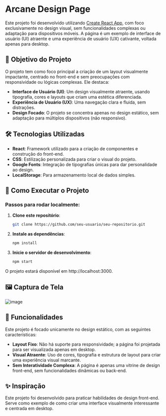 # Arcane Design Page

Este projeto foi desenvolvido utilizando [Create React App](https://github.com/facebook/create-react-app), com foco exclusivamente no design visual, sem funcionalidades complexas ou adaptação para dispositivos móveis. A página é um exemplo de interface de usuário (UI) atraente e uma experiência de usuário (UX) cativante, voltada apenas para desktop.

## 🎨 Objetivo do Projeto

O projeto tem como foco principal a criação de um layout visualmente impactante, centrado no front-end e sem preocupações com responsividade ou lógicas complexas. Ele destaca:
- **Interface de Usuário (UI)**: Um design visualmente atraente, usando tipografia, cores e layouts que criam uma estética diferenciada.
- **Experiência de Usuário (UX)**: Uma navegação clara e fluida, sem distrações.
- **Design Focado**: O projeto se concentra apenas no design estático, sem adaptação para múltiplos dispositivos (não responsivo).

## 🛠️ Tecnologias Utilizadas

- **React**: Framework utilizado para a criação de componentes e construção do front-end.
- **CSS**: Estilização personalizada para criar o visual do projeto.
- **Google Fonts**: Integração de tipografias únicas para dar personalidade ao design.
- **LocalStorage**: Para armazenamento local de dados simples.

## 🚀 Como Executar o Projeto

### Passos para rodar localmente:

1. **Clone este repositório**:
   ```bash
   git clone https://github.com/seu-usuario/seu-repositorio.git

2. **Instale as dependências**:
   ```bash
   npm install

3. **Inicie o servidor de desenvolvimento**:
   ```bash
   npm start

O projeto estará disponível em http://localhost:3000.

## 🖼️ Captura de Tela

![image](https://github.com/user-attachments/assets/07f48e94-f5ad-4ade-95ff-d2748cd3f03c)

## 📌 Funcionalidades

Este projeto é focado unicamente no design estático, com as seguintes características:

- **Layout Fixo**: Não há suporte para responsividade; a página foi projetada para ser visualizada apenas em desktop.
- **Visual Atraente**: Uso de cores, tipografia e estrutura de layout para criar uma experiência visual marcante.
- **Sem Interatividade Complexa**: A página é apenas uma vitrine de design front-end, sem funcionalidades dinâmicas ou back-end.

## ✨ Inspiração

Este projeto foi desenvolvido para praticar habilidades de design front-end. Serve como exemplo de como criar uma interface visualmente interessante e centrada em desktop.

